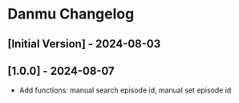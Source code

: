 # Danmu Changelog

## [Initial Version] - 2024-08-03

## [1.0.0] - 2024-08-07
- Add functions: manual search episode id, manual set episode id